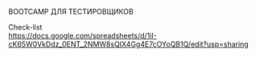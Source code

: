 BOOTCAMP ДЛЯ ТЕСТИРОВЩИКОВ

Check-list  
https://docs.google.com/spreadsheets/d/1iI-cK65W0VkDdz_0ENT_2NMW8sQIX4Gg4E7cOYoQB1Q/edit?usp=sharing
